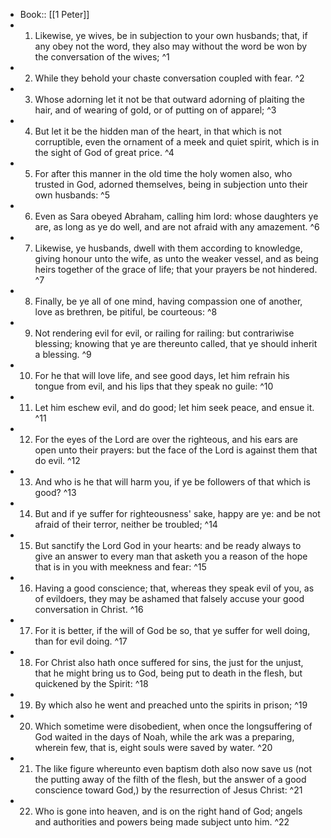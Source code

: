 - Book:: [[1 Peter]]
- 1. Likewise, ye wives, be in subjection to your own husbands; that, if any obey not the word, they also may without the word be won by the conversation of the wives; ^1
- 2. While they behold your chaste conversation coupled with fear. ^2
- 3. Whose adorning let it not be that outward adorning of plaiting the hair, and of wearing of gold, or of putting on of apparel; ^3
- 4. But let it be the hidden man of the heart, in that which is not corruptible, even the ornament of a meek and quiet spirit, which is in the sight of God of great price. ^4
- 5. For after this manner in the old time the holy women also, who trusted in God, adorned themselves, being in subjection unto their own husbands: ^5
- 6. Even as Sara obeyed Abraham, calling him lord: whose daughters ye are, as long as ye do well, and are not afraid with any amazement. ^6
- 7. Likewise, ye husbands, dwell with them according to knowledge, giving honour unto the wife, as unto the weaker vessel, and as being heirs together of the grace of life; that your prayers be not hindered. ^7
- 8. Finally, be ye all of one mind, having compassion one of another, love as brethren, be pitiful, be courteous: ^8
- 9. Not rendering evil for evil, or railing for railing: but contrariwise blessing; knowing that ye are thereunto called, that ye should inherit a blessing. ^9
- 10. For he that will love life, and see good days, let him refrain his tongue from evil, and his lips that they speak no guile: ^10
- 11. Let him eschew evil, and do good; let him seek peace, and ensue it. ^11
- 12. For the eyes of the Lord are over the righteous, and his ears are open unto their prayers: but the face of the Lord is against them that do evil. ^12
- 13. And who is he that will harm you, if ye be followers of that which is good? ^13
- 14. But and if ye suffer for righteousness' sake, happy are ye: and be not afraid of their terror, neither be troubled; ^14
- 15. But sanctify the Lord God in your hearts: and be ready always to give an answer to every man that asketh you a reason of the hope that is in you with meekness and fear: ^15
- 16. Having a good conscience; that, whereas they speak evil of you, as of evildoers, they may be ashamed that falsely accuse your good conversation in Christ. ^16
- 17. For it is better, if the will of God be so, that ye suffer for well doing, than for evil doing. ^17
- 18. For Christ also hath once suffered for sins, the just for the unjust, that he might bring us to God, being put to death in the flesh, but quickened by the Spirit: ^18
- 19. By which also he went and preached unto the spirits in prison; ^19
- 20. Which sometime were disobedient, when once the longsuffering of God waited in the days of Noah, while the ark was a preparing, wherein few, that is, eight souls were saved by water. ^20
- 21. The like figure whereunto even baptism doth also now save us (not the putting away of the filth of the flesh, but the answer of a good conscience toward God,) by the resurrection of Jesus Christ: ^21
- 22. Who is gone into heaven, and is on the right hand of God; angels and authorities and powers being made subject unto him. ^22
